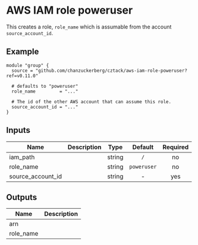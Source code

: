 # AWS IAM role poweruser

This creates a role, `role_name` which is assumable from the account `source_account_id`.

## Example

```hcl
module "group" {
  source = "github.com/chanzuckerberg/cztack/aws-iam-role-poweruser?ref=v0.11.0"

  # defaults to "poweruser"
  role_name         = "..."

  # The id of the other AWS account that can assume this role. 
  source_account_id = "..."
}
```

<!-- START -->

## Inputs

| Name | Description | Type | Default | Required |
|------|-------------|:----:|:-----:|:-----:|
| iam_path |  | string | `/` | no |
| role_name |  | string | `poweruser` | no |
| source_account_id |  | string | - | yes |

## Outputs

| Name | Description |
|------|-------------|
| arn |  |
| role_name |  |

<!-- END -->
